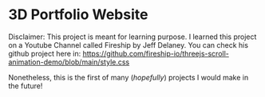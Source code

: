 # 3D Portfolio Website

Disclaimer: This project is meant for learning purpose. I learned this project on a Youtube Channel called Fireship by Jeff Delaney. You can check his github project here in: https://github.com/fireship-io/threejs-scroll-animation-demo/blob/main/style.css

Nonetheless, this is the first of many (*hopefully*) projects I would make in the future!